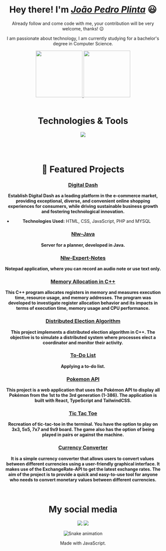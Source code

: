 <div>
  <h1 align="center">Hey there! I'm  <a href="https://www.linkedin.com/in/joao-pedro-plinta/"><i>João Pedro Plinta</i></a> 😃️</h1>
  <p align="center">Already follow and come code with me, your contribution will be very welcome, thanks! 😉️</h2>
  <p align="center">I am passionate about technology, I am currently studying for a bachelor's degree in Computer Science.</p>
</div>

<div align="center">
  <a href="https://github.com/joaopedroplinta">
    <img height="150em" src="https://github-readme-stats.vercel.app/api?username=joaopedroplinta&count_private=true&include_all_commits=true&show_icons=true&theme=tokyonight&hide_border=false&show_owner=true"/>
    <img height="150em" src="https://github-readme-stats.vercel.app/api/top-langs/?username=joaopedroplinta&theme=dracula&hide_border=false&&layout=compact"/>
  </a>
</div>

<div align="center" valign="top"><br>
  <h1 align="center">Technologies & Tools</h1>
  <p align="center">
  <a href="https://skillicons.dev">
    <img src="https://skillicons.dev/icons?i=git,cpp,docker,java,mysql,nodejs,py,react,ts" />
  </a>
</p>
</div><br>

<div align="center" valign="top"><br>
  <h1 align="center">📂 Featured Projects</h1>
  <p align="center">

### [Digital Dash](https://github.com/joaopedroplinta/DigitalDash)
**Establish Digital Dash as a leading platform in the e-commerce market, providing exceptional, diverse, and convenient online shopping experiences for consumers, while driving sustainable business growth and fostering technological innovation.**
  - **Technologies Used:** HTML, CSS, JavaScript, PHP and MYSQL

### [Nlw-Java](https://github.com/joaopedroplinta/nlw-java)
**Server for a planner, developed in Java.**

### [Nlw-Expert-Notes](https://github.com/joaopedroplinta/nlw-expert-notes)
**Notepad application, where you can record an audio note or use text only.**

### [Memory Allocation in C++](https://github.com/joaopedroplinta/nlw-expert-notes)
**This C++ program allocates registers in memory and measures execution time, resource usage, and memory addresses. The program was developed to investigate register allocation behavior and its impacts in terms of execution time, memory usage and CPU performance.**

### [Distributed Election Algorithm](https://github.com/joaopedroplinta/algoritimo_eleicao)
**This project implements a distributed election algorithm in C++. The objective is to simulate a distributed system where processes elect a coordinator and monitor their activity.**

### [To-Do List](https://github.com/joaopedroplinta/my-todo-app)
**Applying a to-do list.**

### [Pokemon API](https://github.com/joaopedroplinta/pokemon-api)
**This project is a web application that uses the Pokémon API to display all Pokémon from the 1st to the 3rd generation (1-386). The application is built with React, TypeScript and TailwindCSS.**

### [Tic Tac Toe](https://github.com/joaopedroplinta/tic-tac-toe-python)
**Recreation of tic-tac-toe in the terminal. You have the option to play on 3x3, 5x5, 7x7 and 9x9 board. The game also has the option of being played in pairs or against the machine.**

### [Currency Converter](https://github.com/joaopedroplinta/cambio_moeda)
**It is a simple currency converter that allows users to convert values ​​between different currencies using a user-friendly graphical interface. It makes use of the ExchangeRate-API to get the latest exchange rates. The aim of the project is to provide a quick and easy-to-use tool for anyone who needs to convert monetary values ​​between different currencies.**
  </p>
</div><br>

<div align="center">
  <h1>My social media</h1>
  <a href="https://www.instagram.com/pinguim_joao/" target="_blank"><img src="https://skillicons.dev/icons?i=instagram" /></a>
  <a href="https://www.linkedin.com/in/joao-pedro-plinta/" target="_blank"><img src="https://skillicons.dev/icons?i=linkedin" /></a>
</div>

<div align="center">

  ![Snake animation](https://github.com/danielbped/danielbped/blob/output/github-contribution-grid-snake.svg)
  
</div>

<div align="center">
  <p>Made with JavaScript.</p>
</div
